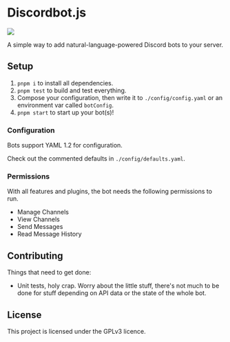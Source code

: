 # Discordbot.js

![](https://img.shields.io/travis/legowerewolf/discordbot.js.svg?style=flat-square)

A simple way to add natural-language-powered Discord bots to your server.

## Setup

1. `pnpm i` to install all dependencies.
1. `pnpm test` to build and test everything.
1. Compose your configuration, then write it to `./config/config.yaml` or an environment var called `botConfig`.
1. `pnpm start` to start up your bot(s)!

### Configuration

Bots support YAML 1.2 for configuration. 

Check out the commented defaults in `./config/defaults.yaml`.

### Permissions

With all features and plugins, the bot needs the following permissions to run.

* Manage Channels
* View Channels
* Send Messages
* Read Message History

## Contributing

Things that need to get done:
* Unit tests, holy crap. Worry about the little stuff, there's not much to be done for stuff depending on API data or the state of the whole bot.

## License

This project is licensed under the GPLv3 licence.
